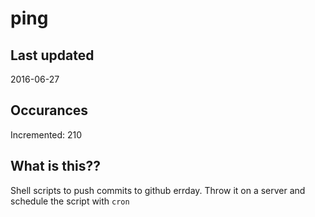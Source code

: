 # ping

## Last updated
2016-06-27

## Occurances
Incremented: 210

## What is this?? 
Shell scripts to push commits to github errday. Throw it on a server and schedule the script with `cron`
